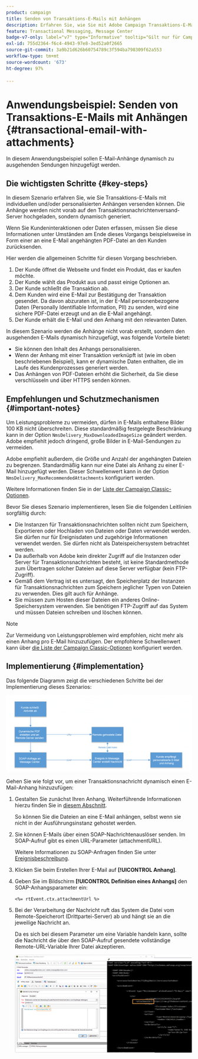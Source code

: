 ```yaml
---
product: campaign
title: Senden von Transaktions-E-Mails mit Anhängen
description: Erfahren Sie, wie Sie mit Adobe Campaign Transaktions-E-Mails mit individuellen und/oder personalisierten Anhängen versenden können.
feature: Transactional Messaging, Message Center
badge-v7-only: label="v7" type="Informative" tooltip="Gilt nur für Campaign Classic v7"
exl-id: 755d2364-f6c4-4943-97e8-3ed52a0f2665
source-git-commit: 3a9b21d626b60754789c3f594ba798309f62a553
workflow-type: tm+mt
source-wordcount: '673'
ht-degree: 97%

---
```


# Anwendungsbeispiel: Senden von Transaktions-E-Mails mit Anhängen {#transactional-email-with-attachments}



In diesem Anwendungsbeispiel sollen E-Mail-Anhänge dynamisch zu ausgehenden Sendungen hinzugefügt werden.

## Die wichtigsten Schritte {#key-steps}

In diesem Szenario erfahren Sie, wie Sie Transaktions-E-Mails mit individuellen und/oder personalisierten Anhängen versenden können. Die Anhänge werden nicht vorab auf den Transaktionsnachrichtenversand-Server hochgeladen, sondern dynamisch generiert.

Wenn Sie Kundeninteraktionen oder Daten erfassen, müssen Sie diese Informationen unter Umständen am Ende dieses Vorgangs beispielsweise in Form einer an eine E-Mail angehängten PDF-Datei an den Kunden zurücksenden.

Hier werden die allgemeinen Schritte für diesen Vorgang beschrieben.

1. Der Kunde öffnet die Webseite und findet ein Produkt, das er kaufen möchte.
1. Der Kunde wählt das Produkt aus und passt einige Optionen an.
1. Der Kunde schließt die Transaktion ab.
1. Dem Kunden wird eine E-Mail zur Bestätigung der Transaktion gesendet. Da davon abzuraten ist, in der E-Mail personenbezogene Daten (Personally Identifiable Information, PII) zu senden, wird eine sichere PDF-Datei erzeugt und an die E-Mail angehängt.
1. Der Kunde erhält die E-Mail und den Anhang mit den relevanten Daten.

In diesem Szenario werden die Anhänge nicht vorab erstellt, sondern den ausgehenden E-Mails dynamisch hinzugefügt, was folgende Vorteile bietet:

* Sie können den Inhalt des Anhangs personalisieren.
* Wenn der Anhang mit einer Transaktion verknüpft ist (wie im oben beschriebenen Beispiel), kann er dynamische Daten enthalten, die im Laufe des Kundenprozesses generiert werden.
* Das Anhängen von PDF-Dateien erhöht die Sicherheit, da Sie diese verschlüsseln und über HTTPS senden können.

## Empfehlungen   und Schutzmechanismen {#important-notes}

Um Leistungsprobleme zu vermeiden, dürfen in E-Mails enthaltene Bilder 100 KB nicht überschreiten. Diese standardmäßig festgelegte Beschränkung kann in der Option `NmsDelivery_MaxDownloadedImageSize` geändert werden. Adobe empfiehlt jedoch dringend, große Bilder in E-Mail-Sendungen zu vermeiden.

Adobe empfiehlt außerdem, die Größe und Anzahl der angehängten Dateien zu begrenzen. Standardmäßig kann nur eine Datei als Anhang zu einer E-Mail hinzugefügt werden. Dieser Schwellenwert kann in der Option `NmsDelivery_MaxRecommendedAttachments` konfiguriert werden.

Weitere Informationen finden Sie in der [Liste der Campaign Classic-Optionen](../../installation/using/configuring-campaign-options.md#delivery).

Bevor Sie dieses Szenario implementieren, lesen Sie die folgenden Leitlinien sorgfältig durch:

* Die Instanzen für Transaktionsnachrichten sollten nicht zum Speichern, Exportieren oder Hochladen von Dateien oder Daten verwendet werden. Sie dürfen nur für Ereignisdaten und zugehörige Informationen verwendet werden. Sie dürfen nicht als Dateispeichersystem betrachtet werden.
* Da außerhalb von Adobe kein direkter Zugriff auf die Instanzen oder Server für Transaktionsnachrichten besteht, ist keine Standardmethode zum Übertragen solcher Dateien auf diese Server verfügbar (kein FTP-Zugriff).
* Gemäß dem Vertrag ist es untersagt, den Speicherplatz der Instanzen für Transaktionsnachrichten zum Speichern jeglicher Typen von Dateien zu verwenden. Dies gilt auch für Anhänge.
* Sie müssen zum Hosten dieser Dateien ein anderes Online-Speichersystem verwenden. Sie benötigen FTP-Zugriff auf das System und müssen Dateien schreiben und löschen können.

>[!NOTE]
>
>Zur Vermeidung von Leistungsproblemen wird empfohlen, nicht mehr als einen Anhang pro E-Mail hinzuzufügen. Der empfohlene Schwellenwert kann über [die Liste der Campaign Classic-Optionen](../../installation/using/configuring-campaign-options.md#delivery) konfiguriert werden.

## Implementierung {#implementation}

Das folgende Diagramm zeigt die verschiedenen Schritte bei der Implementierung dieses Szenarios:

![](assets/message-center-uc1.png)

Gehen Sie wie folgt vor, um einer Transaktionsnachricht dynamisch einen E-Mail-Anhang hinzuzufügen:

1. Gestalten Sie zunächst Ihren Anhang. Weiterführende Informationen hierzu finden Sie in [diesem Abschnitt](../../delivery/using/attaching-files.md#attach-a-personalized-file).

   So können Sie die Dateien an eine E-Mail anhängen, selbst wenn sie nicht in der Ausführungsinstanz gehostet werden.

1. Sie können E-Mails über einen SOAP-Nachrichtenauslöser senden. Im SOAP-Aufruf gibt es einen URL-Parameter (attachmentURL).

   Weitere Informationen zu SOAP-Anfragen finden Sie unter [Ereignisbeschreibung](../../message-center/using/event-description.md).

1. Klicken Sie beim Erstellen Ihrer E-Mail auf **[!UICONTROL Anhang]**.

1. Geben Sie im Bildschirm **[!UICONTROL Definition eines Anhangs]** den SOAP-Anhangsparameter ein:

   ```
   <%= rtEvent.ctx.attachmentUrl %>
   ```

1. Bei der Verarbeitung der Nachricht ruft das System die Datei vom Remote-Speicherort (Drittpartei-Server) ab und hängt sie an die jeweilige Nachricht an.

   Da es sich bei diesem Parameter um eine Variable handeln kann, sollte die Nachricht die über den SOAP-Aufruf gesendete vollständige Remote-URL-Variable Ihrer Datei akzeptieren.

   ![](assets/message-center-uc2.png)
